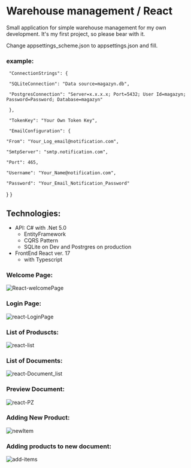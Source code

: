 # Warehouse management / React

Small application for simple warehouse management for my own development.
It's my first project, so please bear with it.

Change appsettings_scheme.json to appsettings.json and fill.

### example:

     "ConnectionStrings": {
  
     "SQLiteConnection": "Data source=magazyn.db",
  
     "PostgresConnection": "Server=x.x.x.x; Port=5432; User Id=magazyn; Password=Password; Database=magazyn"
  
     },

     "TokenKey": "Your Own Token Key",
  
     "EmailConfiguration": {
  
    "From": "Your_Log_email@notification.com",
    
    "SmtpServer": "smtp.notification.com",
    
    "Port": 465,
    
    "Username": "Your_Name@notification.com",
    
    "Password": "Your_Email_Notification_Password"
    
  }
}


## Technologies:
* API: C# with .Net 5.0
  * EntityFramework
  * CQRS Pattern
  * SQLite on Dev and Postrgres on production
* FrontEnd React ver. 17 
  * with Typescript

### Welcome Page:
![React-welcomePage](https://user-images.githubusercontent.com/76518461/225254379-f8bfce87-e1e4-4570-a364-5230f2318589.png)

### Login Page:
![react-LoginPage](https://user-images.githubusercontent.com/76518461/225254777-815603af-f705-4394-b606-6f4098007418.png)

### List of Produscts:
![react-list](https://user-images.githubusercontent.com/76518461/225254969-651e431e-05d8-4338-85d6-a170837ea916.png)

### List of Documents:
![react-Document_list](https://user-images.githubusercontent.com/76518461/225255082-1a281404-c653-4048-a20f-19a959746a03.png)

### Preview Document:
![react-PZ](https://user-images.githubusercontent.com/76518461/225255309-5acd117d-c36c-4aaa-b06c-427af42f7652.png)

### Adding New Product:
![newItem](https://user-images.githubusercontent.com/76518461/225255547-599c049b-4c15-4c24-9e3e-bd6c3060bad4.png)

### Adding products to new document:
![add-items](https://user-images.githubusercontent.com/76518461/225255671-16fc44c9-d454-454c-b38f-6e2698b14c88.png)




